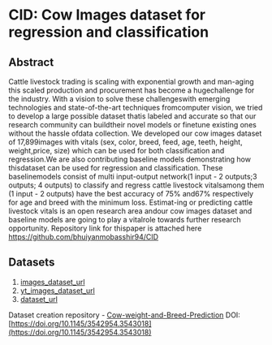 # CID: Cow Images dataset for regression and classification
## Abstract
Cattle livestock trading is scaling with exponential growth and man-aging this scaled production and procurement has become a hugechallenge for the industry. With a vision to solve these challengeswith emerging technologies and state-of-the-art techniques fromcomputer vision, we tried to develop a large possible dataset thatis labeled and accurate so that our research community can buildtheir novel models or finetune existing ones without the hassle ofdata collection. We developed our cow images dataset of 17,899images with vitals (sex, color, breed, feed, age, teeth, height, weight,price, size) which can be used for both classification and regression.We are also contributing baseline models demonstrating how thisdataset can be used for regression and classification. These baselinemodels consist of multi input-output network(1 input - 2 outputs;3 outputs; 4 outputs) to classify and regress cattle livestock vitalsamong them (1 input - 2 outputs) have the best accuracy of 75% and67% respectively for age and breed with the minimum loss. Estimat-ing or predicting cattle livestock vitals is an open research area andour cow images dataset and baseline models are going to play a vitalrole towards further research opportunity. Repository link for thispaper is attached here https://github.com/bhuiyanmobasshir94/CID
## Datasets
1. [images_dataset_url](https://cv-datasets-2021.s3.amazonaws.com/images.tar.gz)
2. [yt_images_dataset_url](https://cv-datasets-2021.s3.amazonaws.com/yt_images.tar.gz)
3. [dataset_url](https://cv-datasets-2021.s3.amazonaws.com/dataset.csv)

Dataset creation repository - [Cow-weight-and-Breed-Prediction](https://github.com/bhuiyanmobasshir94/Cow-weight-and-Breed-Prediction)
DOI: [https://doi.org/10.1145/3542954.3543018](https://doi.org/10.1145/3542954.3543018)
